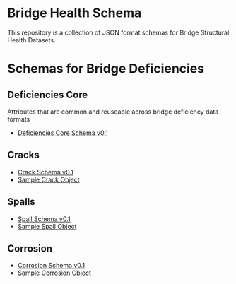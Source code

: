 # Bridge Health Schema

This repository is a collection of JSON format schemas for Bridge Structural Health Datasets.

# Schemas for Bridge Deficiencies

## Deficiencies Core
Attributes that are common and reuseable across bridge deficiency data formats
- [Deficiencies Core Schema v0.1](https://bridgingbigdata.github.io/bridgehealthschema/schema/deficiencycore.schema.json)

## Cracks

- [Crack Schema v0.1](https://bridgingbigdata.github.io/bridgehealthschema/schema/crack.schema.json)
- [Sample Crack Object](https://bridgingbigdata.github.io/bridgehealthschema/schema/crack.json)

## Spalls

- [Spall Schema v0.1](https://bridgingbigdata.github.io/bridgehealthschema/schema/spall.schema.json)
- [Sample Spall Object](https://bridgingbigdata.github.io/bridgehealthschema/schema/spall.json)

## Corrosion

- [Corrosion Schema v0.1](https://bridgingbigdata.github.io/bridgehealthschema/schema/corrosion.schema.json)
- [Sample Corrosion Object](https://bridgingbigdata.github.io/bridgehealthschema/schema/corrosion.json)
